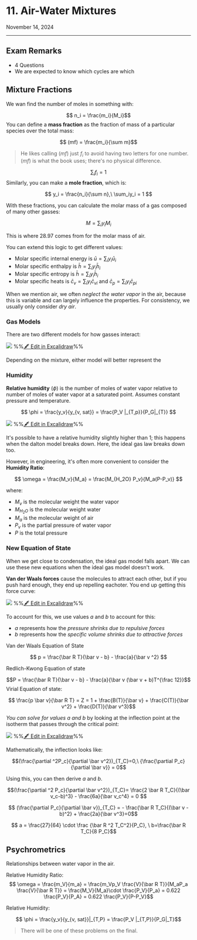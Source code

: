 # 11. Air-Water Mixtures

November 14, 2024

---

## Exam Remarks

- 4 Questions
- We are expected to know which cycles are which

## Mixture Fractions

We wan find the number of moles in something with:

$$ n_i = \frac{m_i}{M_i}$$ 
You can define a **mass fraction** as the fraction of mass of a particular species over the total mass:

$$ (mf) = \frac{m_i}{\sum m}$$ 
> He likes calling $(mf)$ just $f_i$ to avoid having two letters for one number. $(mf)$ is what the book uses; there's no physical difference.

$$ \sum _if_i = 1 $$ 
Similarly, you can make a **mole fraction**, which is:

$$ y_i = \frac{n_i}{\sum n},\ \sum_iy_i = 1 $$

With these fractions, you can calculate the molar mass of a gas composed of many other gasses:

$$ M = \sum _i y_i M_i $$

This is where $28.97$ comes from for the molar mass of air.

You can extend this logic to get different values:

- Molar specific internal energy is $\bar u = \sum_i y_i \bar u_i$ 
- Molar specific enthalpy is $\bar h = \sum_i y_i \bar h_i$ 
- Molar specific entropy is $\bar h = \sum_i y_i \bar h_i$ 
- Molar specific heats is $\bar c_v = \sum_i y_i \bar c_{vi}$  and $\bar c_p = \sum_i y_i \bar c_{pi}$

When we mention air, we often *neglect the water vapor* in the air, because this is variable and can largely influence the properties. For consistency, we usually only consider *dry air*.

### Gas Models

There are two different models for how gasses interact:

![](../../media/excalidraw/excalidraw-2024-11-14-14.16.11.excalidraw.svg)
%%[🖋 Edit in Excalidraw](../../media/excalidraw/excalidraw-2024-11-14-14.16.11.excalidraw.md)%%

Depending on the mixture, either model will better represent the 

### Humidity 

**Relative humidity** ($\phi$) is the number of moles of water vapor relative to number of moles of water vapor at a saturated point. Assumes constant pressure and temperature.

$$ \phi = \frac{y_v}{y_{v, sat}} = \frac{P_V |_{T,p}}{P_G|_{T}} $$

![](../../media/excalidraw/excalidraw-2024-11-14-14.29.10.excalidraw.svg)
%%[🖋 Edit in Excalidraw](../../media/excalidraw/excalidraw-2024-11-14-14.29.10.excalidraw.md)%%

It's possible to have a relative humidity slightly higher than 1; this happens when the dalton model breaks down. Here, the ideal gas law breaks down too.

However, in engineering, it's often more convenient to consider the **Humidity Ratio**:

$$ \omega =  \frac{M_v}{M_a} = \frac{M_{H_2O} P_v}{M_a(P-P_v)} $$

where:
- $M_v$ is the molecular weight the water vapor
- $M_{H_2O}$ is the molecular weight water
- $M_a$ is the molecular weight of air
- $P_v$ is the partial pressure of water vapor
- $P$ is the total pressure

### New Equation of State

When we get close to condensation, the ideal gas model falls apart. We can use these new equations when the ideal gas model doesn't work.

**Van der Waals forces** cause the molecules to attract each other, but if you push hard enough, they end up repelling eachoter. You end up getting this force curve:

![](../../media/excalidraw/excalidraw-2024-11-14-14.40.17.excalidraw.svg)
%%[🖋 Edit in Excalidraw](../../media/excalidraw/excalidraw-2024-11-14-14.40.17.excalidraw.md)%%

To account for this, we use values $a$ and $b$ to account for this:
- $a$ represents how the *pressure shrinks due to repulsive forces*
- $b$ represents how the *specific volume shrinks due to attractive forces*

Van der Waals Equation of State

$$ p = \frac{\bar R T}{\bar v - b} - \frac{a}{\bar v ^2} $$

Redlich-Kwong Equation of state

$$P = \frac{\bar R T}{\bar v - b} - \frac{a}{\bar v (\bar v + b)T^{\frac 12}}$$
Virial Equation of state:

$$ \frac{p \bar v}{\bar R T} = Z = 1 + \frac{B(T)}{\bar v} + \frac{C(T)}{\bar v^2}  + \frac{D(T)}{\bar v^3}$$


*You can solve for values $a$ and $b$* by looking at the inflection point at the isotherm that passes through the critical point:

![](../../media/excalidraw/excalidraw-2024-11-14-14.43.00.excalidraw.svg)
%%[🖋 Edit in Excalidraw](../../media/excalidraw/excalidraw-2024-11-14-14.43.00.excalidraw.md)%%

Mathematically, the inflection looks like:

$$(\frac{\partial ^2P_c}{\partial \bar v^2})_{T_C}=0,\ {\frac{\partial  P_c}{\partial \bar v}} = 0$$

Using this, you can then derive $a$ and $b$.

$$(\frac{\partial ^2 P_c}{\partial \bar v^2})_{T_C}= \frac{2 \bar R T_C}{(\bar v_c-b)^3} - \frac{6a}{\bar v_c^4} = 0 $$

$$ (\frac{\partial P_c}{\partial \bar v})_{T_C} = - \frac{\bar R T_C}{(\bar v - b)^2} + \frac{2a}{\bar v^3}=0$$

$$ a = \frac{27}{64} \cdot \frac {\bar R ^2 T_C^2}{P_C}, \ b=\frac{\bar R T_C}{8 P_C}$$

## Psychrometrics

Relationships between water vapor in the air.

Relative Humidity Ratio:
$$ \omega = \frac{m_V}{m_a} = \frac{m_Vp_V \frac{V}{\bar R T}}{M_aP_a \frac{V}{\bar R T}} = \frac{M_V}{M_a}\cdot \frac{P_V}{P_a} = 0.622 \frac{P_V}{P_A} = 0.622 \frac{P_V}{P-P_V}$$

Relative Humidity:

$$ \phi = \frac{y_v}{y_{v, sat}}|_{T,P} = \frac{P_V |_{T,P}}{P_G|_T}$$


> There will be one of these problems on the final.